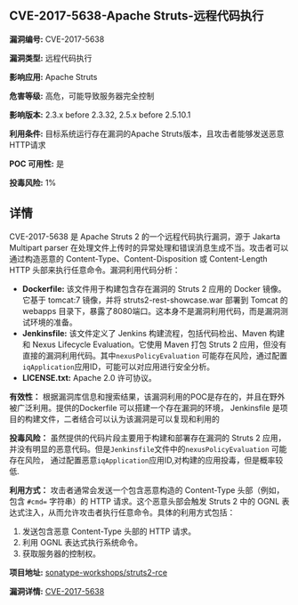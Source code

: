## CVE-2017-5638-Apache Struts-远程代码执行

**漏洞编号:** CVE-2017-5638

**漏洞类型:** 远程代码执行

**影响应用:** Apache Struts

**危害等级:** 高危，可能导致服务器完全控制

**影响版本:** 2.3.x before 2.3.32, 2.5.x before 2.5.10.1

**利用条件:** 目标系统运行存在漏洞的Apache Struts版本，且攻击者能够发送恶意HTTP请求

**POC 可用性:** 是

**投毒风险:** 1%

## 详情

CVE-2017-5638 是 Apache Struts 2 的一个远程代码执行漏洞，源于 Jakarta Multipart parser 在处理文件上传时的异常处理和错误消息生成不当。攻击者可以通过构造恶意的 Content-Type、Content-Disposition 或 Content-Length HTTP 头部来执行任意命令。漏洞利用代码分析：

*   **Dockerfile:** 该文件用于构建包含存在漏洞的 Struts 2 应用的 Docker 镜像。它基于 tomcat:7 镜像，并将 struts2-rest-showcase.war 部署到 Tomcat 的 webapps 目录下，暴露了8080端口。这本身不是漏洞利用代码，而是漏洞测试环境的准备。
*   **Jenkinsfile:** 该文件定义了 Jenkins 构建流程，包括代码检出、Maven 构建和 Nexus Lifecycle Evaluation。它使用 Maven 打包 Struts 2 应用，但没有直接的漏洞利用代码。其中`nexusPolicyEvaluation` 可能存在风险，通过配置`iqApplication`应用ID，可能可以对应用进行安全分析。
*   **LICENSE.txt:** Apache 2.0 许可协议。

**有效性：**
根据漏洞库信息和搜索结果，该漏洞利用的POC是存在的，并且在野外被广泛利用。提供的Dockerfile 可以搭建一个存在漏洞的环境， Jenkinsfile 是项目的构建文件，二者结合可以认为该漏洞是可以复现和利用的

**投毒风险：**
虽然提供的代码片段主要用于构建和部署存在漏洞的 Struts 2 应用，并没有明显的恶意代码。但是`Jenkinsfile`文件中的`nexusPolicyEvaluation` 可能存在风险， 通过配置恶意`iqApplication`应用ID,对构建的应用投毒，但是概率较低.

**利用方式：**
攻击者通常会发送一个包含恶意构造的 Content-Type 头部（例如，包含 `#cmd=` 字符串）的 HTTP 请求。这个恶意头部会触发 Struts 2 中的 OGNL 表达式注入，从而允许攻击者执行任意命令。具体的利用方式包括：

1.  发送包含恶意 Content-Type 头部的 HTTP 请求。
2.  利用 OGNL 表达式执行系统命令。
3.  获取服务器的控制权。

**项目地址:** [sonatype-workshops/struts2-rce](https://github.com/sonatype-workshops/struts2-rce)

**漏洞详情:** [CVE-2017-5638](https://nvd.nist.gov/vuln/detail/CVE-2017-5638)